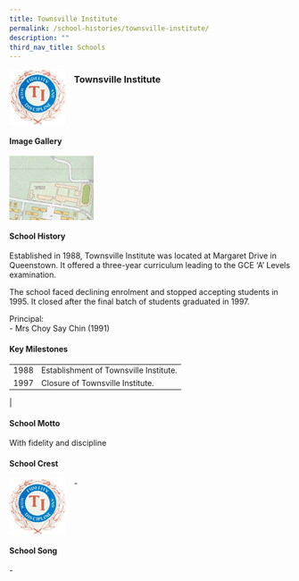 ```yaml
---
title: Townsville Institute
permalink: /school-histories/townsville-institute/
description: ""
third_nav_title: Schools
---
```

<img src="/images/townsvilleinstitute1.jpg" style="width:20%;margin-right:15px;" align = "left">

### **Townsville Institute**

<br clear="left">

#### **Image Gallery**

<p><a href="https://staging.d1yxymztqoj7qn.amplifyapp.com/images/townsvilleinstitute2.jpg">  
<img src="/images/townsvilleinstitute2.jpg" style="width:30%;margin-right:15px;" align = "left">
</a></p>

<br clear="left">

#### **School History**
Established in 1988, Townsville Institute was located at Margaret Drive in Queenstown. It offered a three-year curriculum leading to the GCE ‘A’ Levels examination.

The school faced declining enrolment and stopped accepting students in 1995. It closed after the final batch of students graduated in 1997.

Principal:<br>
\- Mrs Choy Say Chin (1991)

#### **Key Milestones**

|  |  |
|:---:|---|
| 1988 | Establishment of Townsville Institute. |
| 1997 | Closure of Townsville Institute. |
|

#### **School Motto**
With fidelity and discipline

#### **School Crest**
<img src="/images/townsvilleinstitute1.jpg" style="width:20%;margin-right:15px;" align = "left">

\-

<br clear="left">

#### **School Song**
\-